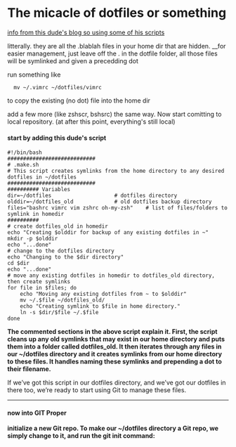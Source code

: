 # The micacle of dotfiles or something 
[info from this dude's blog so using some of his scripts](http://blog.smalleycreative.com/tutorials/using-git-and-github-to-manage-your-dotfiles/)

litterally. they are all the .blablah files in your home dir that are hidden.
__for easier management, just leave off the . in the dotfile folder, all those files will be symlinked and given a precedding dot

run something like

      mv ~/.vimrc ~/dotfiles/vimrc
to  copy the existing (no dot) file into the home dir



add a few more (like zshscr, bshsrc) the same way. Now start comitting to local repository.
(at after this point, everything's still local)

#### start by adding this dude's script

    #!/bin/bash
    ############################
    # .make.sh
    # This script creates symlinks from the home directory to any desired dotfiles in ~/dotfiles
    ############################
    ########## Variables
    dir=~/dotfiles                    # dotfiles directory
    olddir=~/dotfiles_old             # old dotfiles backup directory
    files="bashrc vimrc vim zshrc oh-my-zsh"    # list of files/folders to symlink in homedir
    ##########
    # create dotfiles_old in homedir
    echo "Creating $olddir for backup of any existing dotfiles in ~"
    mkdir -p $olddir
    echo "...done"
    # change to the dotfiles directory
    echo "Changing to the $dir directory"
    cd $dir
    echo "...done"
    # move any existing dotfiles in homedir to dotfiles_old directory, then create symlinks 
    for file in $files; do
        echo "Moving any existing dotfiles from ~ to $olddir"
        mv ~/.$file ~/dotfiles_old/
        echo "Creating symlink to $file in home directory."
        ln -s $dir/$file ~/.$file
    done


__The commented sections in the above script explain it. First, the script cleans up any old symlinks that may exist in our home directory and puts them into a folder called dotfiles_old. It then iterates through any files in our ~/dotfiles directory and it creates symlinks from our home directory to these files. It handles naming these symlinks and prepending a dot to their filename.__

If we’ve got this script in our dotfiles directory, and we’ve got our dotfiles in there too, we’re ready to start using Git to manage these files.

<hr>

#### now into GIT Proper

__initialize a new Git repo. To make our ~/dotfiles directory a Git repo, we simply change to it, and run the git init command:__
